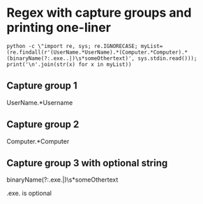 # Regex with capture groups and printing one-liner

```
python -c \"import re, sys; re.IGNORECASE; myList=(re.findall(r'(UserName.*UserName).*(Computer.*Computer).*(binaryName(?:.exe..|)\s*someOthertext)', sys.stdin.read())); print('\n'.join(str(x) for x in myList))
```

## Capture group 1

UserName.*Username

## Capture group 2

Computer.*Computer

## Capture group 3 with optional string

binaryName(?:.exe.|)\s*someOthertext

.exe. is optional

